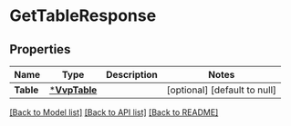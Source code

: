 # GetTableResponse

## Properties
Name | Type | Description | Notes
------------ | ------------- | ------------- | -------------
**Table** | [***VvpTable**](VvpTable.md) |  | [optional] [default to null]

[[Back to Model list]](../README.md#documentation-for-models) [[Back to API list]](../README.md#documentation-for-api-endpoints) [[Back to README]](../README.md)


